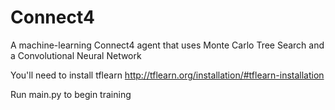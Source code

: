 # Connect4
A machine-learning Connect4 agent that uses Monte Carlo Tree Search and a Convolutional Neural Network

You'll need to install tflearn
http://tflearn.org/installation/#tflearn-installation

Run main.py to begin training
